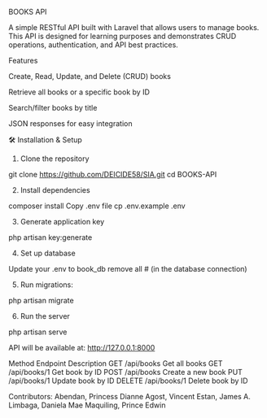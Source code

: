 BOOKS API

A simple RESTful API built with Laravel that allows users to manage books. This API is designed for learning purposes and demonstrates CRUD operations, authentication, and API best practices.

Features

Create, Read, Update, and Delete (CRUD) books

Retrieve all books or a specific book by ID

Search/filter books by title 

JSON responses for easy integration

🛠️ Installation & Setup

 1. Clone the repository

git clone https://github.com/DEICIDE58/SIA.git
cd BOOKS-API


2. Install dependencies

composer install
Copy .env file
cp .env.example .env


3. Generate application key

php artisan key:generate

4. Set up database

Update your .env to book_db remove all # (in the database connection)

5. Run migrations:

php artisan migrate

6. Run the server

php artisan serve

API will be available at: http://127.0.0.1:8000


Method	Endpoint	    Description
GET	    /api/books	    Get all books
GET	    /api/books/1	Get book by ID
POST	/api/books	    Create a new book
PUT	    /api/books/1	  Update book by ID
DELETE	/api/books/1	Delete book by ID


Contributors:
Abendan, Princess Dianne
Agost, Vincent
Estan, James A.
Limbaga, Daniela Mae
Maquiling, Prince Edwin



